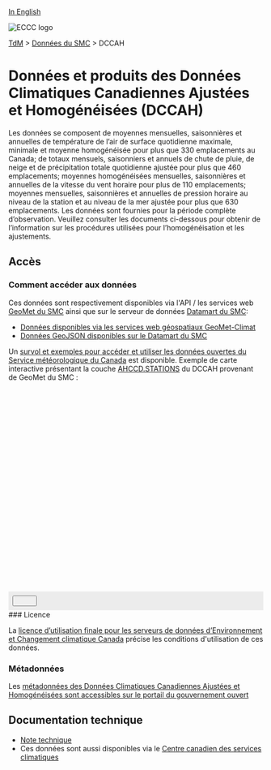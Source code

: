 [In English](readme_ahccd_en.md)

![ECCC logo](../../img_eccc-logo.png)

[TdM](../../readme_fr.md) > [Données du SMC](../readme_fr.md) > DCCAH

# Données et produits des Données Climatiques Canadiennes Ajustées et Homogénéisées (DCCAH) 

Les données se composent de moyennes mensuelles, saisonnières et annuelles de température de l’air de surface quotidienne maximale, minimale et moyenne homogénéisée pour plus que 330 emplacements au Canada; de totaux mensuels, saisonniers et annuels de chute de pluie, de neige et de précipitation totale quotidienne ajustée pour plus que 460 emplacements; moyennes homogénéisées mensuelles, saisonnières et annuelles de la vitesse du vent horaire pour plus de 110 emplacements; moyennes mensuelles, saisonnières et annuelles de pression horaire au niveau de la station et au niveau de la mer ajustée pour plus que 630 emplacements. Les données sont fournies pour la période complète d’observation. Veuillez consulter les documents ci-dessous pour obtenir de l’information sur les procédures utilisées pour l’homogénéisation et les ajustements. 

## Accès

### Comment accéder aux données

Ces données sont respectivement disponibles via l'API / les services web [GeoMet du SMC](../../msc-geomet/readme_fr.md) ainsi que sur le serveur de données [Datamart du SMC](../../msc-datamart/readme_fr.md):

* [Données disponibles via les services web géospatiaux GeoMet-Climat](readme_ahccd-geomet_fr.md)
* [Données GeoJSON disponibles sur le Datamart du SMC](readme_ahccd-datamart_fr.md)

Un [survol et exemples pour accéder et utiliser les données ouvertes du Service météorologique du Canada](../../usage/readme_fr.md) est disponible. Exemple de carte interactive présentant la couche [AHCCD.STATIONS](https://geo.weather.gc.ca/geomet-climate?service=WMS&version=1.3.0&request=GetCapabilities&lang=fr&layer=AHCCD.STATIONS) du DCCAH provenant de GeoMet du SMC :

<div id="map" style="height: 400px;"></div>
<div id="controller" role="group" aria-label="Animation controls" style="background: #ececec; padding: 0.5rem;">
  <button id="exportmap" class="btn btn-primary btn-sm" type="button"><i class="fa fa-download" style="padding: 0rem 1rem"></i></button>
</div>
### Licence

La [licence d’utilisation finale pour les serveurs de données d’Environnement et Changement climatique Canada](../../licence/readme_fr.md) précise les conditions d'utilisation de ces données.

### Métadonnées

Les [métadonnées des Données Climatiques Canadiennes Ajustées et Homogénéisées sont accessibles sur le portail du gouvernement ouvert](https://ouvert.canada.ca/data/fr/dataset/9c4ebc00-3ea4-4fe0-8bf2-66cfe1cddd1d)

## Documentation technique

* [Note technique](https://collaboration.cmc.ec.gc.ca/cmc/cmos/public_doc/msc-data/climate_ahccd/AHCCD_Technical_Documentation_fr.pdf)
* Ces données sont aussi disponibles via le [Centre canadien des services climatiques](https://www.canada.ca/fr/environnement-changement-climatique/services/changements-climatiques/centre-canadien-services-climatiques/a-propos.html)


<link rel="stylesheet" href="https://cdnjs.cloudflare.com/ajax/libs/openlayers/4.6.5/ol.css" integrity="sha256-rQq4Fxpq3LlPQ8yP11i6Z2lAo82b6ACDgd35CKyNEBw=" crossorigin="anonymous" />
<script src="https://cdn.polyfill.io/v2/polyfill.min.js?features=requestAnimationFrame,Element.prototype.classList,URL"></script>
<script src="https://cdnjs.cloudflare.com/ajax/libs/openlayers/4.6.5/ol.js" integrity="sha256-77IKwU93jwIX7zmgEBfYGHcmeO0Fx2MoWB/ooh9QkBA=" crossorigin="anonymous"></script>
<script src="https://cdnjs.cloudflare.com/ajax/libs/FileSaver.js/1.3.3/FileSaver.min.js"></script>
<script>
    function isIE() {
      return window.navigator.userAgent.match(/(MSIE|Trident)/);
    }
    var head = document.getElementsByTagName('head')[0];
    var js = document.createElement("script");
    js.type = "text/javascript";
    if (isIE())
    {
        js.src = "../../../js/ahccd_ie.js";
        document.getElementById("controller").setAttribute("hidden", true);
    }
    else
    {
        js.src = "../../../js/ahccd.js";
    }
    head.appendChild(js);
</script>
